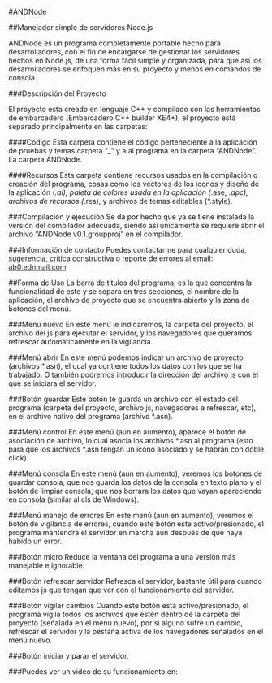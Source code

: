 #ANDNode

##Manejador simple de servidores Node.js

ANDNode es un programa completamente portable hecho para desarrolladores, con el fin de encargarse de gestionar los servidores hechos en Node.js, de una forma fácil simple y organizada, para que así los desarrolladores se enfoquen más en su proyecto y menos en comandos de consola.

###Descripción del Proyecto

El proyecto esta creado en lenguaje C++ y compilado con las herramientas de embarcadero (Embarcadero C++ builder XE4+), el proyecto está separado principalmente en las carpetas:

####Código
Esta carpeta contiene el código perteneciente a la aplicación de pruebas y temas carpeta “_” y a al programa en la carpeta “ANDNode”. La carpeta ANDNode. 

####Recursos
Esta carpeta contiene recursos usados en la compilación o creación del programa, cosas como los vectores de los iconos y diseño de la aplicación (*.ai), paleta de colores usada en la aplicación (*.ase, *.apc), archivos de recursos (*.res), y archivos de temas editables (*.style).

###Compilación y ejecución
Se da por hecho que ya se tiene instalada la versión del compilador adecuada, siendo así únicamente se requiere abrir el archivo “ANDNode v0.1.groupproj” en el compilador.

###Información de contacto
Puedes contactarme para cualquier duda, sugerencia, crítica constructiva o reporte de errores al email: [ab0.ednmail.com](mailto:ab0.edn@gmail.com)

##Forma de Uso
La barra de títulos del programa, es la que concentra la funcionalidad de este y se separa en tres secciones, el nombre de la aplicación, el archivo de proyecto que se encuentra abierto y la zona de botones del menú.

###Menú nuevo
En este menú le indicaremos, la carpeta del proyecto, el archivo del js para ejecutar el servidor, y los navegadores que queramos refrescar automáticamente en la vigilancia.

###Menú abrir
En este menú podemos indicar un archivo de proyecto (archivos *.asn), el cual ya contiene todos los datos con los que se ha trabajado. O también podremos introducir la dirección del archivo js con el que se iniciara el servidor.

###Botón guardar
Este botón te guarda un archivo con el estado del programa (carpeta del proyecto, archivo js, navegadores a refrescar, etc), en el archivo nativo del programa (archivo *.asn).

###Menú control
En este menú (aun en aumento), aparece el botón de asociación de archivo, lo cual asocia los archivos *.asn al programa (esto para que los archivos *.asn tengan un icono asociado y se habrán con doble click).

###Menú consola
En este menú (aun en aumento), veremos los botones de guardar consola, que nos guarda los datos de la consola en texto plano y el botón de limpiar consola, que nos borrara los datos que vayan apareciendo en consola (similar al cls de Windows).

###Menú manejo de errores
En este menú (aun en aumento), veremos el botón de vigilancia de errores, cuando este botón este activo/presionado, el programa mantendrá el servidor en marcha aun después de que haya habido un error.

###Botón micro
Reduce la ventana del programa a una versión más manejable e ignorable.

###Botón refrescar servidor
Refresca el servidor, bastante útil para cuando editamos js que tengan que ver con el funcionamiento del servidor.

###Botón vigilar cambios
Cuando este botón está activo/presionado, el programa vigila todos los archivos que estén dentro de la carpeta del proyecto (señalada en el menú nuevo), por si alguno sufre un cambio, refrescar el servidor y la pestaña activa de los navegadores señalados en el menú nuevo.

###Botón iniciar y parar el servidor.

###Puedes ver un video de su funcionamiento en: 
